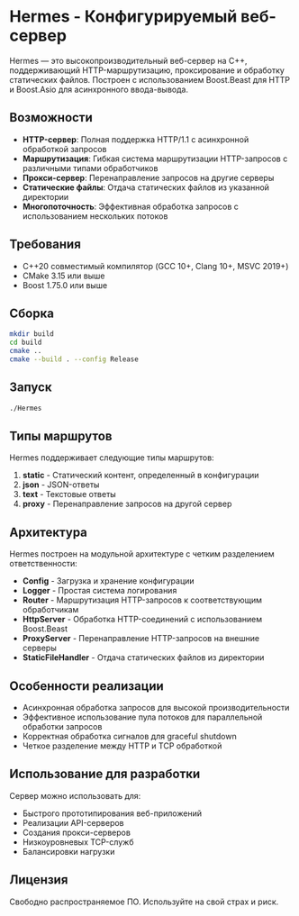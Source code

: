 # Hermes - Конфигурируемый веб-сервер

Hermes — это высокопроизводительный веб-сервер на C++, поддерживающий HTTP-маршрутизацию, проксирование и обработку статических файлов. Построен с использованием Boost.Beast для HTTP и Boost.Asio для асинхронного ввода-вывода.

## Возможности

- **HTTP-сервер**: Полная поддержка HTTP/1.1 с асинхронной обработкой запросов
- **Маршрутизация**: Гибкая система маршрутизации HTTP-запросов с различными типами обработчиков
- **Прокси-сервер**: Перенаправление запросов на другие серверы
- **Статические файлы**: Отдача статических файлов из указанной директории
- **Многопоточность**: Эффективная обработка запросов с использованием нескольких потоков

## Требования

- C++20 совместимый компилятор (GCC 10+, Clang 10+, MSVC 2019+)
- CMake 3.15 или выше
- Boost 1.75.0 или выше

## Сборка

```bash
mkdir build
cd build
cmake ..
cmake --build . --config Release
```

## Запуск

```bash
./Hermes
```

## Типы маршрутов

Hermes поддерживает следующие типы маршрутов:

1. **static** - Статический контент, определенный в конфигурации
2. **json** - JSON-ответы
3. **text** - Текстовые ответы
4. **proxy** - Перенаправление запросов на другой сервер

## Архитектура

Hermes построен на модульной архитектуре с четким разделением ответственности:

- **Config** - Загрузка и хранение конфигурации
- **Logger** - Простая система логирования
- **Router** - Маршрутизация HTTP-запросов к соответствующим обработчикам
- **HttpServer** - Обработка HTTP-соединений с использованием Boost.Beast
- **ProxyServer** - Перенаправление HTTP-запросов на внешние серверы
- **StaticFileHandler** - Отдача статических файлов из директории

## Особенности реализации

- Асинхронная обработка запросов для высокой производительности
- Эффективное использование пула потоков для параллельной обработки запросов
- Корректная обработка сигналов для graceful shutdown
- Четкое разделение между HTTP и TCP обработкой

## Использование для разработки

Сервер можно использовать для:
- Быстрого прототипирования веб-приложений
- Реализации API-серверов
- Создания прокси-серверов
- Низкоуровневых TCP-служб
- Балансировки нагрузки

## Лицензия

Свободно распространяемое ПО. Используйте на свой страх и риск.
